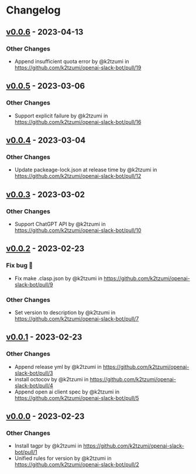 # Changelog

## [v0.0.6](https://github.com/k2tzumi/openai-slack-bot/compare/v0.0.5...v0.0.6) - 2023-04-13
### Other Changes
- Append insufficient quota error by @k2tzumi in https://github.com/k2tzumi/openai-slack-bot/pull/19

## [v0.0.5](https://github.com/k2tzumi/openai-slack-bot/compare/v0.0.4...v0.0.5) - 2023-03-06
### Other Changes
- Support explicit failure by @k2tzumi in https://github.com/k2tzumi/openai-slack-bot/pull/16

## [v0.0.4](https://github.com/k2tzumi/openai-slack-bot/compare/v0.0.3...v0.0.4) - 2023-03-04
### Other Changes
- Update packeage-lock.json at release time by @k2tzumi in https://github.com/k2tzumi/openai-slack-bot/pull/12

## [v0.0.3](https://github.com/k2tzumi/openai-slack-bot/compare/v0.0.2...v0.0.3) - 2023-03-02
### Other Changes
- Support ChatGPT API by @k2tzumi in https://github.com/k2tzumi/openai-slack-bot/pull/10

## [v0.0.2](https://github.com/k2tzumi/openai-slack-bot/compare/v0.0.1...v0.0.2) - 2023-02-23
### Fix bug 🐛
- Fix make .clasp.json by @k2tzumi in https://github.com/k2tzumi/openai-slack-bot/pull/9
### Other Changes
- Set version to description by @k2tzumi in https://github.com/k2tzumi/openai-slack-bot/pull/7

## [v0.0.1](https://github.com/k2tzumi/openai-slack-bot/compare/v0.0.0...v0.0.1) - 2023-02-23
### Other Changes
- Append release yml by @k2tzumi in https://github.com/k2tzumi/openai-slack-bot/pull/3
- install octocov by @k2tzumi in https://github.com/k2tzumi/openai-slack-bot/pull/4
- Append open ai client spec by @k2tzumi in https://github.com/k2tzumi/openai-slack-bot/pull/5

## [v0.0.0](https://github.com/k2tzumi/openai-slack-bot/commits/v0.0.0) - 2023-02-23
### Other Changes
- Install tagpr by @k2tzumi in https://github.com/k2tzumi/openai-slack-bot/pull/1
- Unified rules for version by @k2tzumi in https://github.com/k2tzumi/openai-slack-bot/pull/2
